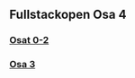 ## Fullstackopen Osa 4

### [Osat 0-2](https://github.com/Desipeli/fullstackopen2022)

### [Osa 3](https://github.com/Desipeli/fullstackopen2022osa3)
